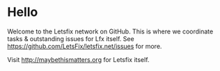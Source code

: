 Hello
===

Welcome to the Letsfix network on GitHub. This is where we coordinate tasks & outstanding issues for Lfx itself. See https://github.com/LetsFix/letsfix.net/issues for more.


Visit http://maybethismatters.org for Letsfix itself.
